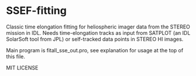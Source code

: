 # SSEF-fitting
Classic time elongation fitting for heliospheric imager data from the STEREO mission in IDL. Needs time-elongation tracks as input from SATPLOT (an IDL SolarSoft tool from JPL) or self-tracked data points in STEREO HI images.

Main program is fitall_sse_out.pro, see explanation for usage at the top of this file.

MIT LICENSE



